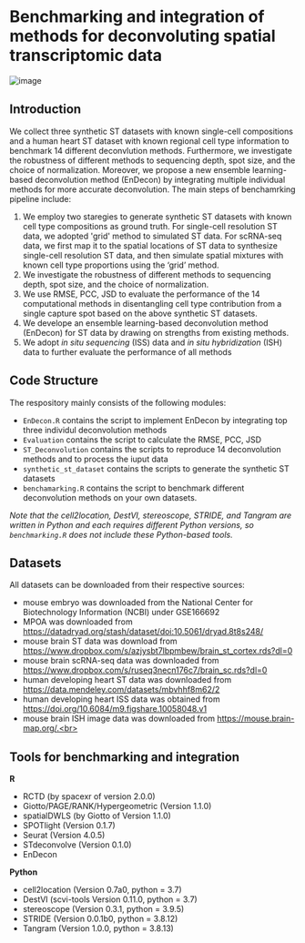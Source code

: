 # Benchmarking and integration of methods for deconvoluting spatial transcriptomic data

![image](https://github.com/SunXQlab/ST-deconvoulution/blob/main/Fig1.Framework-github.jpg)

## Introduction

We collect three synthetic ST datasets with known single-cell compositions and a human heart ST dataset with known regional cell type information
to benchmark 14 different deconvlution methods. Furthermore, we investigate the robustness of different methods to sequencing depth, spot size, and 
the choice of normalization. Moreover, we propose a new ensemble learning-based deconvolution method (EnDecon) by integrating multiple individual 
methods for more accurate deconvolution.
The main steps of benchamrking pipeline include: 
1) We employ two staregies to generate synthetic ST datasets with known cell type compositions as ground truth. For single-cell resolution ST data, we adopted 'grid' method to simulated ST data. For scRNA-seq data, we first map it to the spatial locations of ST data to synthesize single-cell resolution ST data, and then simulate spatial mixtures with known cell type proportions using the ‘grid’ method.<br> 
2) We investigate the robustness of different methods to sequencing depth, spot size, and the choice of normalization.<br> 
3) We use RMSE, PCC, JSD to evaluate the performance of the 14 computational methods in disentangling cell type contribution from a single capture spot based on the above synthetic ST datasets.<br>
4) We develope an ensemble learning-based deconvolution method (EnDecon) for ST data by drawing on strengths from existing methods.<br> 
5) We adopt *in situ sequencing* (ISS) data and *in situ hybridization* (ISH) data to further evaluate the performance of all methods

## Code Structure
The respository mainly consists of the following modules:
* `EnDecon.R` contains the script to implement EnDecon by integrating top three individul deconvolution methods<br>
* `Evaluation` contains the script to calculate the RMSE, PCC, JSD<br>
* `ST_Deconvolution` contains the scripts to reproduce 14 deconvolution methods and to process the iuput data<br>
* `synthetic_st_dataset` contains the scripts to generate the synthetic ST datasets<br>
* `benchamarking.R` contains the script to benchmark different deconvolution methods on your own datasets. <br>

*Note that the cell2location, DestVI, stereoscope, STRIDE, and Tangram are written in Python and each requires different Python versions, so `benchmarking.R` does not include these Python-based tools.* 

## Datasets
All datasets can be downloaded from their respective sources:<br>
* mouse embryo was downloaded from the National Center for Biotechnology Information (NCBI) under GSE166692<br>
* MPOA was downloaded from https://datadryad.org/stash/dataset/doi:10.5061/dryad.8t8s248/<br>
* mouse brain ST data was download from https://www.dropbox.com/s/azjysbt7lbpmbew/brain_st_cortex.rds?dl=0 <br>
* mouse brain scRNA-seq data was downloaded from https://www.dropbox.com/s/ruseq3necn176c7/brain_sc.rds?dl=0<br>
* human developing heart ST data was downloaded from https://data.mendeley.com/datasets/mbvhhf8m62/2<br>
* human developing heart ISS data was obtained from https://doi.org/10.6084/m9.figshare.10058048.v1<br>
* mouse brain ISH image data was downloaded from https://mouse.brain-map.org/.<br>

## Tools for benchmarking and integration
**R**
* RCTD (by spacexr of version 2.0.0)<br>
* Giotto/PAGE/RANK/Hypergeometric (Version 1.1.0)<br>
* spatialDWLS (by Giotto of Version 1.1.0)<br>
* SPOTlight (Version 0.1.7)<br>
* Seurat (Version 4.0.5)<br>
* STdeconvolve (Version 0.1.0)<br>
* EnDecon<br>

**Python**<br>
* cell2location (Version 0.7a0, python = 3.7)<br>
* DestVI (scvi-tools Version 0.11.0, python = 3.7)<br>
* stereoscope (Version 0.3.1, python = 3.9.5)<br>
* STRIDE (Version 0.0.1b0, python = 3.8.12)<br>
* Tangram (Version 1.0.0, python = 3.8.13)<br>














